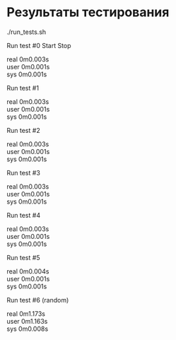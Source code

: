 # Результаты тестирования
./run_tests.sh

Run test #0
Start
Stop

real	0m0.003s <br>
user	0m0.001s <br>
sys	0m0.001s <br>

Run test #1 <br>

real	0m0.003s <br>
user	0m0.001s <br>
sys	0m0.001s <br>

Run test #2 <br>

real	0m0.003s <br>
user	0m0.001s <br>
sys	0m0.001s <br>

Run test #3 <br>

real	0m0.003s <br>
user	0m0.001s <br>
sys	0m0.001s <br>

Run test #4 <br>

real	0m0.003s <br>
user	0m0.001s <br>
sys	0m0.001s <br>

Run test #5 <br>

real	0m0.004s <br>
user	0m0.001s <br>
sys	0m0.001s <br>

Run test #6 (random) <br>

real	0m1.173s <br>
user	0m1.163s <br>
sys	0m0.008s <br>

